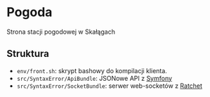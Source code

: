# Pogoda
Strona stacji pogodowej w Skałągach

## Struktura
- `env/front.sh`: skrypt bashowy do kompilacji klienta.
- `src/SyntaxError/ApiBundle`: JSONowe API z [Symfony](https://symfony.com/)
- `src/SyntaxError/SocketBundle`: serwer web-socketów z [Ratchet](http://socketo.me/)
